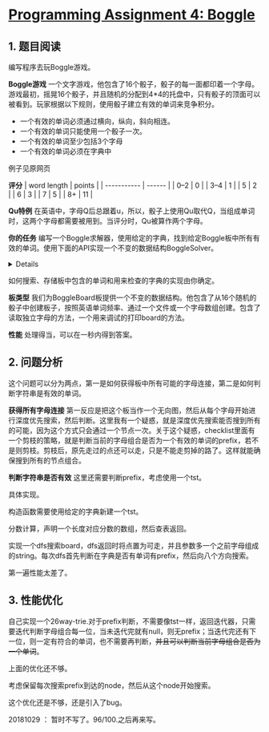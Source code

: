 # [Programming Assignment 4: Boggle](http://coursera.cs.princeton.edu/algs4/assignments/boggle.html)

## 1. 题目阅读

编写程序去玩Boggle游戏。

**Boggle游戏** 一个文字游戏，他包含了16个骰子，骰子的每一面都印着一个字母。游戏最初，摇晃16个骰子，并且随机的分配到4*4的托盘中，只有骰子的顶面可以被看到。玩家根据以下规则，使用骰子建立有效的单词来竞争积分。

- 一个有效的单词必须通过横向，纵向，斜向相连。
- 一个有效的单词只能使用一个骰子一次。
- 一个有效的单词至少包括3个字母
- 一个有效的单词必须在字典中

例子见原网页

**评分** 
| word length | points |
| ----------- | ------ |
| 0–2         | 0      |
| 3–4         | 1      |
| 5           | 2      |
| 6           | 3      |
| 7           | 5      |
| 8+          | 11     |

**Qu特例** 在英语中，字母Q后总跟着u，所以，骰子上使用Qu取代Q，当组成单词时，这两个字母都需要被用到。当评分时，Qu被算作两个字母。

**你的任务** 编写一个Boggle求解器，使用给定的字典，找到给定Boggle板中所有有效的单词。使用下面的API实现一个不变的数据结构BoggleSolver。

<details>

```java
public class BoggleSolver
{
    // Initializes the data structure using the given array of strings as the dictionary.
    // (You can assume each word in the dictionary contains only the uppercase letters A through Z.)
    public BoggleSolver(String[] dictionary)

    // Returns the set of all valid words in the given Boggle board, as an Iterable.
    public Iterable<String> getAllValidWords(BoggleBoard board)

    // Returns the score of the given word if it is in the dictionary, zero otherwise.
    // (You can assume the word contains only the uppercase letters A through Z.)
    public int scoreOf(String word)
}
```

</details>

如何搜索、存储板中包含的单词和用来检查的字典的实现由你确定。

**板类型** 我们为BoggleBoard板提供一个不变的数据结构。他包含了从16个随机的骰子中创建板子，按照英语单词频率、通过一个文件或一个字母数组创建。包含了读取独立字母的方法，一个用来调试的打印board的方法。

**性能** 处理得当，可以在一秒内得到答案。

## 2. 问题分析

这个问题可以分为两点，第一是如何获得板中所有可能的字母连接，第二是如何判断字符串是有效的单词。

**获得所有字母连接** 第一反应是把这个板当作一个无向图，然后从每个字母开始进行深度优先搜索，然后判断。这里我有一个疑惑，就是深度优先搜索能否搜到所有的可能，因为这个方式只会通过一个节点一次。关于这个疑惑，checklist里面有一个剪枝的策略，就是判断当前的字母组合是否为一个有效的单词的prefix，若不是则剪枝。剪枝后，原先走过的点还可以走，只是不能走剪掉的路了。这样就能确保搜到所有的节点组合。

**判断字符串是否有效** 这里还需要判断prefix，考虑使用一个tst。

具体实现。

构造函数需要使用给定的字典新建一个tst。

分数计算，声明一个长度对应分数的数组，然后查表返回。

实现一个dfs搜索board，dfs返回时将点置为可走，并且参数多一个之前字母组成的string。每次dfs首先判断在字典是否有单词有prefix，然后向八个方向搜索。

第一遍性能太差了。

## 3. 性能优化

自己实现一个26way-trie.对于prefix判断，不需要像tst一样，返回迭代器，只需要迭代判断字母组合每一位，当未迭代完就有null，则无prefix；当迭代完还有下一位，则一定有符合的单词，也不需要再判断，~~并且可以判断当前字母组合是否为一个单词~~。

上面的优化还不够。

考虑保留每次搜索prefix到达的node，然后从这个node开始搜索。

这个优化还是不够，还是引入了bug。

20181029 ： 暂时不写了。96/100.之后再来写。